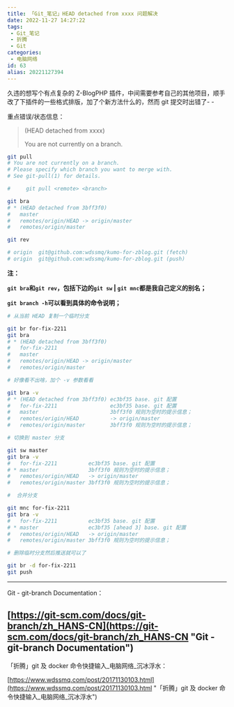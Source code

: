 ```yaml
---
title: 「Git_笔记」HEAD detached from xxxx 问题解决
date: 2022-11-27 14:27:22
tags:
 - Git_笔记
 - 折腾
 - Git
categories:
 - 电脑网络
id: 63
alias: 20221127394
---
```


久违的想写个有点复杂的 Z-BlogPHP 插件，中间需要参考自己的其他项目，顺手改了下插件的一些格式排版，加了个新方法什么的，然而 git 提交时出错了- -

<!--more-->

重点错误/状态信息：

> (HEAD detached from xxxx)
>
> You are not currently on a branch.

```bash
git pull
# You are not currently on a branch.
# Please specify which branch you want to merge with.
# See git-pull(1) for details.

#     git pull <remote> <branch>

git bra
# * (HEAD detached from 3bff3f0)
#   master
#   remotes/origin/HEAD -> origin/master
#   remotes/origin/master

git rev

# origin  git@github.com:wdssmq/kumo-for-zblog.git (fetch)
# origin  git@github.com:wdssmq/kumo-for-zblog.git (push)
```

**注：**

**`git bra`和`git rev`，包括下边的`git sw` | `git mnc`都是我自己定义的别名；**

**`git branch -h`可以看到具体的命令说明；**

```bash
# 从当前 HEAD 复制一个临时分支

git br for-fix-2211
git bra
# * (HEAD detached from 3bff3f0)
#   for-fix-2211
#   master
#   remotes/origin/HEAD -> origin/master
#   remotes/origin/master

# 好像看不出啥，加个 -v 参数看看

git bra -v
# * (HEAD detached from 3bff3f0) ec3bf35 base. git 配置
#   for-fix-2211                 ec3bf35 base. git 配置
#   master                       3bff3f0 规则为空时的提示信息；
#   remotes/origin/HEAD          -> origin/master
#   remotes/origin/master        3bff3f0 规则为空时的提示信息；

# 切换到 master 分支

git sw master
git bra -v
#   for-fix-2211          ec3bf35 base. git 配置
# * master                3bff3f0 规则为空时的提示信息；
#   remotes/origin/HEAD   -> origin/master
#   remotes/origin/master 3bff3f0 规则为空时的提示信息；

#  合并分支

git mnc for-fix-2211
git bra -v
#   for-fix-2211          ec3bf35 base. git 配置
# * master                ec3bf35 [ahead 3] base. git 配置
#   remotes/origin/HEAD   -> origin/master
#   remotes/origin/master 3bff3f0 规则为空时的提示信息；

# 删除临时分支然后推送就可以了

git br -d for-fix-2211
git push
```

----

Git - git-branch Documentation：

[https://git-scm.com/docs/git-branch/zh_HANS-CN](https://git-scm.com/docs/git-branch/zh_HANS-CN "Git - git-branch Documentation")
----

「折腾」git 及 docker 命令快捷输入\_电脑网络\_沉冰浮水：

[https://www.wdssmq.com/post/20171130103.html](https://www.wdssmq.com/post/20171130103.html "「折腾」git 及 docker 命令快捷输入\_电脑网络\_沉冰浮水")
